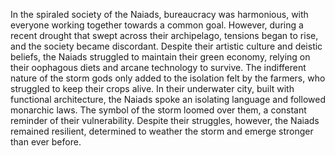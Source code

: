 In the spiraled society of the Naiads, bureaucracy was harmonious, with everyone working together towards a common goal. However, during a recent drought that swept across their archipelago, tensions began to rise, and the society became discordant. Despite their artistic culture and deistic beliefs, the Naiads struggled to maintain their green economy, relying on their oophagous diets and arcane technology to survive. The indifferent nature of the storm gods only added to the isolation felt by the farmers, who struggled to keep their crops alive. In their underwater city, built with functional architecture, the Naiads spoke an isolating language and followed monarchic laws. The symbol of the storm loomed over them, a constant reminder of their vulnerability. Despite their struggles, however, the Naiads remained resilient, determined to weather the storm and emerge stronger than ever before.